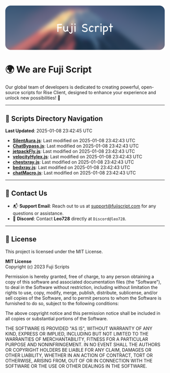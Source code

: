 ![Banner](.github/b.webp)

# 🌍 **We are Fuji Script**

Our global team of developers is dedicated to creating powerful, open-source scripts for Rise Client, designed to enhance your experience and unlock new possibilities! 🌟

---
<!-- SCRIPTS_NAVIGATION_START -->
## 📂 **Scripts Directory Navigation**

**Last Updated**: 2025-01-08 23:42:45 UTC

- **[SilentAura.js](scripts/SilentAura.js)**: Last modified on 2025-01-08 23:42:43 UTC
- **[ChatBypass.js](scripts/ChatBypass.js)**: Last modified on 2025-01-08 23:42:43 UTC
- **[jetpackFly.js](scripts/jetpackFly.js)**: Last modified on 2025-01-08 23:42:43 UTC
- **[velocityHylex.js](scripts/velocityHylex.js)**: Last modified on 2025-01-08 23:42:43 UTC
- **[chestxray.js](scripts/chestxray.js)**: Last modified on 2025-01-08 23:42:43 UTC
- **[bedxray.js](scripts/bedxray.js)**: Last modified on 2025-01-08 23:42:43 UTC
- **[chatMacro.js](scripts/chatMacro.js)**: Last modified on 2025-01-08 23:42:43 UTC

<!-- SCRIPTS_NAVIGATION_END -->

---

## 💬 **Contact Us**  
- 📬 **Support Email**: Reach out to us at [support@fujiscript.com](mailto:support@fujiscript.com) for any questions or assistance.  
- 💬 **Discord**: Contact **Leo728** directly at `Discord@leo728`.

---

## 📜 **License**

This project is licensed under the MIT License.  

**MIT License**  
Copyright (c) 2023 Fuji Scripts  

Permission is hereby granted, free of charge, to any person obtaining a copy of this software and associated documentation files (the "Software"), to deal in the Software without restriction, including without limitation the rights to use, copy, modify, merge, publish, distribute, sublicense, and/or sell copies of the Software, and to permit persons to whom the Software is furnished to do so, subject to the following conditions:  

The above copyright notice and this permission notice shall be included in all copies or substantial portions of the Software.  

THE SOFTWARE IS PROVIDED "AS IS", WITHOUT WARRANTY OF ANY KIND, EXPRESS OR IMPLIED, INCLUDING BUT NOT LIMITED TO THE WARRANTIES OF MERCHANTABILITY, FITNESS FOR A PARTICULAR PURPOSE AND NONINFRINGEMENT. IN NO EVENT SHALL THE AUTHORS OR COPYRIGHT HOLDERS BE LIABLE FOR ANY CLAIM, DAMAGES OR OTHER LIABILITY, WHETHER IN AN ACTION OF CONTRACT, TORT OR OTHERWISE, ARISING FROM, OUT OF OR IN CONNECTION WITH THE SOFTWARE OR THE USE OR OTHER DEALINGS IN THE SOFTWARE.  
